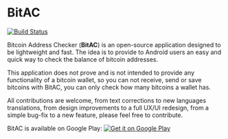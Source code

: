 # BitAC
[![Build Status](https://www.bitrise.io/app/89337afd9c647957/status.svg?token=oxMgLbe1ic0UbR0k1AnQ_w&branch=master)](https://www.bitrise.io/app/89337afd9c647957)

Bitcoin Address Checker (**BitAC**) is an open-source application designed to be lightweight and fast. The idea is to provide to Android users an easy and quick way to check the balance of bitcoin addresses.

This application does not prove and is not intended to provide any functionality of a bitcoin wallet, so you can not receive, send or save bitcoins with BitAC, you can only check how many bitcoins a wallet has.

All contributions are welcome, from text corrections to new languages translations, from design improvements to a full UX/UI redesign, from a simple bug-fix to a new feature, please feel free to contribute.

BitAC is available on Google Play:
<a href='https://play.google.com/store/apps/details?id=ademar.bitac&pcampaignid=MKT-Other-global-all-co-prtnr-py-PartBadge-Mar2515-1'><img alt='Get it on Google Play' src='https://play.google.com/intl/en_us/badges/images/generic/en_badge_web_generic.png'/></a>
